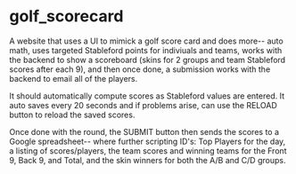 # golf_scorecard

A website that uses a UI to mimick a golf score card and does more-- auto math, uses targeted Stableford points for indiviuals and teams, works with the backend to show a scoreboard (skins for 2 groups and team Stableford scores after each 9), and then once done, a submission works with the backend to email all of the players.

It should automatically compute scores as Stableford values are entered.  It auto saves every 20 seconds
and if problems arise, can use the RELOAD button to reload the saved scores. 

Once done with the round, the SUBMIT button then sends the scores to a Google spreadsheet-- where
further scripting ID's: Top Players for the day, a listing of scores/players, the team scores and winning teams
for the Front 9, Back 9, and Total, and the skin winners for both the A/B and C/D groups.


